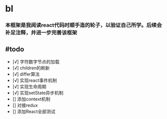 # bl
### 本框架是我阅读react代码时顺手造的轮子，以验证自己所学。后续会补足注释，并进一步完善该框架

#todo
-------
- [√]  字符数字节点的加载
- [√]  children的刷新
- [√]  differ算法
- [√]  实现react事件机制
- [√]  实现生命周期
- [√]  实现setState异步机制
- []   添加context机制
- []   对接redux
- []   添加React全部测试